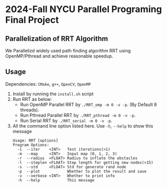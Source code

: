 # 2024-Fall NYCU Parallel Programing Final Project

## Parallelization of RRT Algorithm
We Parallelizd widely used path finding algorithm RRT using OpenMP/Pthread and achieve reasonable speedup.

## Usage
Dependencies: `CMake`, `g++`, `OpenCV`, `OpenMP`
1.  Install by running the `install.sh` script
2.  Run RRT as below:
    - Run OpenMP Parallel RRT by `./RRT_omp -m 0 -v -p`. (By Default 8 threads).  
    - Run Pthread Parallel RRT by `./RRT_pthread -m 0 -v -p`.  
    - Run Serial RRT by `./RRT_serial -m 0 -v -p`. 
3.  All the command line option listed here. Use `-h`, `--help` to show this message
    ```
    Usage: RRT [options]
    Program Options:
      -i  --iter    <INT>   Test iterations(>1)
      -m  --map     <INT>   Input map (0, 1, 2, 3)
      -r  --radius  <FLOAT> Radius to inflate the obstacles
      -l  --steplen <FLOAT> Step length for getting new nodes(>15)
      -s  --std     <FLOAT> Std for generate rand node
      -p  --plot            Whether to plot the result and save
      -v  --verbose <INT>   Whether to print info
      -h  --help            This message
    ```
